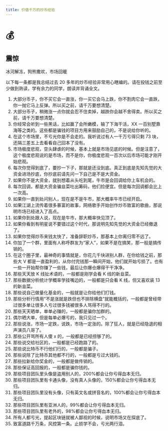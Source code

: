```yaml
---
title: 价值千万的炒币经验
---
```


# 💰

## 震惊

冰河解冻，狗熊撒欢，市场回暖

以下每一条都是我总结过去 20 多年的炒币经验非常用心瞎编的。请在投钱之前至少做到熟读，学有余力的同学，朗读并背诵全文。

1. 大部分币子，你不买它会一直涨，你一买它会马上跌，你不割肉它会一直跌，你一抛它马上反弹。所以买之前，请千万要想清楚。
2. 大部分币子，稍微涨一点你就会忍不住卖掉，越跌你会越不舍得卖。所以买之前，请千万要想清楚。
3. 你经常会听到一些黑话，比如赢了会所嫩模，输了下海干活，XX 一百别墅靠海等之类的。这些都是骗钱的项目方用来鼓励自己的，不是说给你听的。
4. 在这个市场里，不亏光你是不会走的。我听说过有人一千万亏得只剩 73 块，还隔三差五上去看看自己回本了没有。
5. 市场极度悲观，空头肆虐的时候，基本上就是市场见底的时候。但是注意了，这个极度悲观说的是市场，而不是你，你极度悲观一百次以后市场可能才刚开始悲观。
6. 每次你觉得到底了，要抄一下子，那就是还没到底。真正到底是先知先觉的大资金进场抄底，你抄底前请先问一下自己是不是大资金。
7. 如果你不是大资金，就别想着从头吃到尾，牛市是会回调给你上车机会的。
8. 每次回调，都是大资金骗韭菜吐出筹码，他们捡便宜。但是每次回调都会比上一次高。
9. 如果你一直到处问别人，现在是不是牛市，那大概率牛市已经开启。
10. 如果江湖上流传着很多暴富的故事，网络歌手开始创作炒币致富的歌曲，那说明市场已经进入了高点。
11. 如果你到处跟人说，现在是牛市，那大概率快见顶了。
12. 如果你看到有明星说不要错过这个时代，那说明先知先觉的大资金已经撤退了。
13. 如果你觉得炒币来钱太快了，准备辞职炒币，那基本上你离归零不远了。
14. 你加了一个群，里面有人称呼群友为“家人”，如果不是在搞笑，那一般是搞传销的。
15. 在这个圈子里，最神奇的事情就是，你花几千块进别人群，在你给钱之前，那些大 V 都是一直盈利的，从你付完钱那一瞬间开始，他们就开始亏损了。也有一些一开始帮你赚了一些钱，最后让你爆仓爆得干干净净。
16. 那些天天放 K 线扯术语的，一般都是刚学会看 K 线的新韭菜。
17. 那些数据分析统计学概率学挂嘴边的，一般都是只会看 K 线，但又喜欢装 13 的新韭菜。
18. 那些说自己做量化基金的，一般就是让你给他们打钱。
19. 那些分析行情用“不是涨就是跌但也不排除横盘”就能概括的，一般都是曾经带过很多单让很多人亏过很多钱被很多人骂得不行的。
20. 那些天天晒单，单单必赚的，一般都是骗你加群的。
21. 偶尔晒大单，但是每单必爆亏的，我只见过一个。
22. 那些说涨，市场一定跌，说跌，市场一定涨的。除了狂人，就是已经隐退的相声演员八哥了。
23. 那些公开骂所有人傻 x 的，一般都是已经捞够了的。
24. 那些说交给社区的，一般都是已经跑路了的。
25. 那些说比特币不行他们行的，一般都是骗子。
26. 那些说除了比特币其他都不行的，一般都是亏过大钱的。
27. 那些拉新给你奖金的，一般都是做传销的。
28. 那些保证高回报的，一般都是骗你钱的。
29. 那些项目团队里头像是盗用别人的，200%都会让你亏得血本无归。
30. 那些项目团队里有卡通头像，没有真人头像的，150%都会让你亏得血本无归。
31. 那些项目团队里没有头像，只有英文名或拼音名的，100%都会让你亏得血本无归。
32. 那些项目团队里有亚洲人的，99%都会让你亏得血本无归。
33. 那些项目团队里有老外的，98%都会让你亏得血本无归。
34. 所有人都亏光，提起区块链就被人鄙视的时候，说明市场又在探底了。
35. 致富道路千万条，风控第一条。止损学不会，亏光两行泪。
